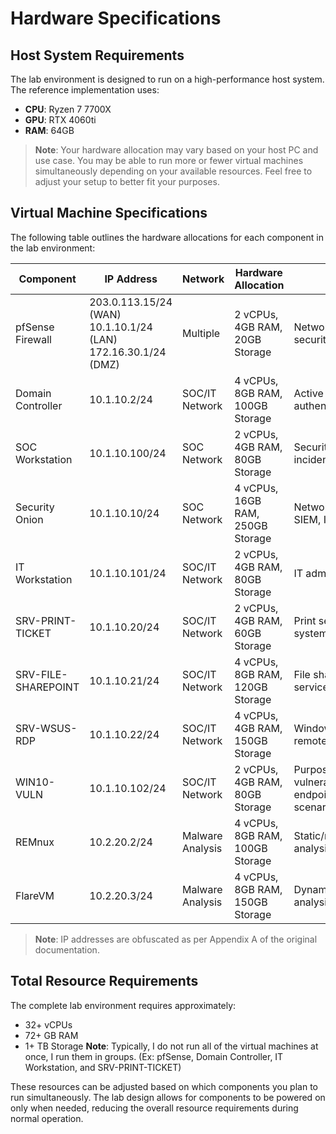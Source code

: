 # Hardware Specifications

## Host System Requirements

The lab environment is designed to run on a high-performance host system. The reference implementation uses:

- **CPU**: Ryzen 7 7700X
- **GPU**: RTX 4060ti
- **RAM**: 64GB

> **Note**: Your hardware allocation may vary based on your host PC and use case. You may be able to run more or fewer virtual machines simultaneously depending on your available resources. Feel free to adjust your setup to better fit your purposes.

## Virtual Machine Specifications

The following table outlines the hardware allocations for each component in the lab environment:

| Component           | IP Address                                                          | Network          | Hardware Allocation              | Purpose                                                          |
| ------------------- | ------------------------------------------------------------------- | ---------------- | -------------------------------- | ---------------------------------------------------------------- |
| pfSense Firewall    | 203.0.113.15/24 (WAN)<br>10.1.10.1/24 (LAN)<br>172.16.30.1/24 (DMZ) | Multiple         | 2 vCPUs, 4GB RAM, 20GB Storage   | Network segmentation, security controls, routing                 |
| Domain Controller   | 10.1.10.2/24                                                        | SOC/IT Network   | 4 vCPUs, 8GB RAM, 100GB Storage  | Active Directory, DNS, authentication                            |
| SOC Workstation     | 10.1.10.100/24                                                      | SOC Network      | 2 vCPUs, 4GB RAM, 80GB Storage   | Security analysis, incident response                             |
| Security Onion      | 10.1.10.10/24                                                       | SOC Network      | 4 vCPUs, 16GB RAM, 250GB Storage | Network monitoring, SIEM, IDS/IPS                                |
| IT Workstation      | 10.1.10.101/24                                                      | SOC/IT Network   | 2 vCPUs, 4GB RAM, 80GB Storage   | IT administration tasks                                          |
| SRV-PRINT-TICKET    | 10.1.10.20/24                                                       | SOC/IT Network   | 2 vCPUs, 4GB RAM, 60GB Storage   | Print services, ticketing system                                 |
| SRV-FILE-SHAREPOINT | 10.1.10.21/24                                                       | SOC/IT Network   | 4 vCPUs, 8GB RAM, 120GB Storage  | File sharing, SharePoint services                                |
| SRV-WSUS-RDP        | 10.1.10.22/24                                                       | SOC/IT Network   | 4 vCPUs, 4GB RAM, 150GB Storage  | Windows updates, remote desktop access                           |
| WIN10-VULN          | 10.1.10.102/24                                                      | SOC/IT Network   | 2 vCPUs, 4GB RAM, 80GB Storage   | Purposely vulnerable/misconfigured endpoint, help desk scenarios |
| REMnux              | 10.2.20.2/24                                                        | Malware Analysis | 4 vCPUs, 8GB RAM, 100GB Storage  | Static/network malware analysis                                  |
| FlareVM             | 10.2.20.3/24                                                        | Malware Analysis | 4 vCPUs, 8GB RAM, 150GB Storage  | Dynamic malware analysis                                         |

> **Note**: IP addresses are obfuscated as per Appendix A of the original documentation.

## Total Resource Requirements

The complete lab environment requires approximately:

- 32+ vCPUs
- 72+ GB RAM
- 1+ TB Storage
  **Note**: Typically, I do not run all of the virtual machines at once, I run them in groups. (Ex: pfSense, Domain Controller, IT Workstation, and SRV-PRINT-TICKET)

These resources can be adjusted based on which components you plan to run simultaneously. The lab design allows for components to be powered on only when needed, reducing the overall resource requirements during normal operation.

